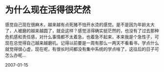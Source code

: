 # 为什么现在活得很茫然

感觉自己现在很麻木，越来越有点死猪不怕开水烫的感觉。是不是因为年龄太大了，人被磨的越来越圆了，就会这样？感觉活得确实挺茫然的，也没有了过去那种危机感和责任感，对什么事情都不太着急，也着急不起来，本来我是个急性子，可现在总觉得自己越来越磨叽。记得以前要是一周有那么一两天不看看书，学点什么就觉得很心虚，现在呢，有很长时间都没有集中系统的学点啥了，这往后的日子可怎么办呢...




2007-01-15
